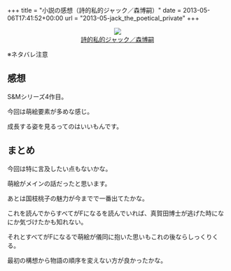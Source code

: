 +++
title = "小説の感想（詩的私的ジャック／森博嗣）"
date = 2013-05-06T17:41:52+00:00
url = "2013-05-jack_the_poetical_private"
+++
<div style="text-align: center;">
  <a href="http://www.amazon.co.jp/gp/product/4062647060/ref=as_li_ss_il?ie=UTF8&#038;camp=247&#038;creative=7399&#038;creativeASIN=4062647060&#038;linkCode=as2&#038;tag=5000164-22"><img border="0" src="http://ws-fe.amazon-adsystem.com/widgets/q?_encoding=UTF8&#038;ASIN=4062647060&#038;Format=_SL160_&#038;ID=AsinImage&#038;MarketPlace=JP&#038;ServiceVersion=20070822&#038;WS=1&#038;tag=5000164-22" /><br /><span>詩的私的ジャック／森博嗣</span></a><img src="http://ir-jp.amazon-adsystem.com/e/ir?t=5000164-22&#038;l=as2&#038;o=9&#038;a=4062647060" width="1" height="1" border="0" alt="" style="border:none !important; margin:0px !important;" />
</div>

※ネタバレ注意

## 感想

S&#038;Mシリーズ4作目。
  
今回は萌絵要素が多めな感じ。
  
成長する姿を見るってのはいいもんです。

## まとめ

今回は特に言及したい点もないかな。
  
萌絵がメインの話だったと思います。
  
あとは国枝桃子の魅力が今までで一番出てたかな。
  
これを読んでからすべてがFになるを読んでいれば、真賀田博士が逃げた時になにか気づけたかも知れない。
  
それとすべてがFになるで萌絵が儀同に抱いた思いもこれの後ならしっくりくる。
  
最初の構想から物語の順序を変えない方が良かったかな。